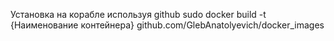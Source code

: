 Установка на корабле используя github
  sudo docker build -t {Наименование контейнера}  github.com/GlebAnatolyevich/docker_images
